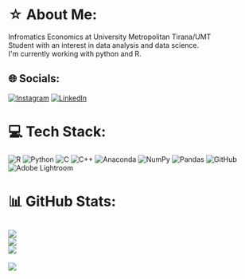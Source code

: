 # ☆ About Me:
Infromatics Economics at University Metropolitan Tirana/UMT<br>
Student with an interest in data analysis and data science.<br>
I'm currently working with python and R.<br>


## 🌐 Socials:
[![Instagram](https://img.shields.io/badge/Instagram-%23E4405F.svg?logo=Instagram&logoColor=white)](https://instagram.com/monochro3m) [![LinkedIn](https://img.shields.io/badge/LinkedIn-%230077B5.svg?logo=linkedin&logoColor=white)](https://linkedin.com/in/emanuelademaj) 


# 💻 Tech Stack:
![R](https://img.shields.io/badge/r-%23276DC3.svg?style=for-the-badge&logo=r&logoColor=white) ![Python](https://img.shields.io/badge/python-3670A0?style=for-the-badge&logo=python&logoColor=ffdd54) ![C](https://img.shields.io/badge/c-%2300599C.svg?style=for-the-badge&logo=c&logoColor=white) ![C++](https://img.shields.io/badge/c++-%2300599C.svg?style=for-the-badge&logo=c%2B%2B&logoColor=white) ![Anaconda](https://img.shields.io/badge/Anaconda-%2344A833.svg?style=for-the-badge&logo=anaconda&logoColor=white) ![NumPy](https://img.shields.io/badge/numpy-%23013243.svg?style=for-the-badge&logo=numpy&logoColor=white) ![Pandas](https://img.shields.io/badge/pandas-%23150458.svg?style=for-the-badge&logo=pandas&logoColor=white) ![GitHub](https://img.shields.io/badge/github-%23121011.svg?style=for-the-badge&logo=github&logoColor=white) ![Adobe Lightroom](https://img.shields.io/badge/Adobe%20Lightroom-31A8FF.svg?style=for-the-badge&logo=Adobe%20Lightroom&logoColor=white)
# 📊 GitHub Stats:
![](https://github-readme-stats.vercel.app/api/top-langs/?username=emmeansem&theme=dark&hide_border=false&include_all_commits=true&count_private=false&layout=compact)<br>
![](https://github-readme-stats.vercel.app/api?username=emmeansem&theme=dark&hide_border=false&include_all_commits=true&count_private=false)<br/>
![](https://nirzak-streak-stats.vercel.app/?user=emmeansem&theme=dark&hide_border=false)<br/>
---
[![](https://visitcount.itsvg.in/api?id=emmeansem&icon=0&color=3)](https://visitcount.itsvg.in)

<!-- Proudly created with GPRM ( https://gprm.itsvg.in ) -->
